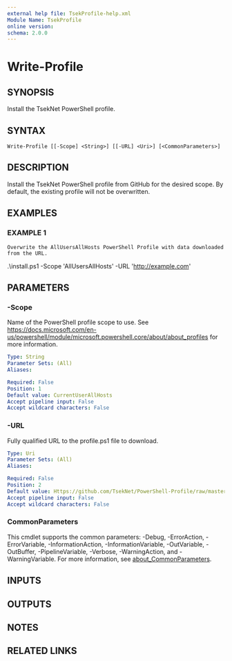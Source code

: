 ```yaml
---
external help file: TsekProfile-help.xml
Module Name: TsekProfile
online version:
schema: 2.0.0
---
```


# Write-Profile

## SYNOPSIS
Install the TsekNet PowerShell profile.

## SYNTAX

```
Write-Profile [[-Scope] <String>] [[-URL] <Uri>] [<CommonParameters>]
```

## DESCRIPTION
Install the TsekNet PowerShell profile from GitHub for the desired scope.
By default, the existing profile will not be overwritten.

## EXAMPLES

### EXAMPLE 1
```
Overwrite the AllUsersAllHosts PowerShell Profile with data downloaded from the URL.
```

.\install.ps1 -Scope 'AllUsersAllHosts' -URL 'http://example.com'

## PARAMETERS

### -Scope
Name of the PowerShell profile scope to use.
See https://docs.microsoft.com/en-us/powershell/module/microsoft.powershell.core/about/about_profiles for more information.

```yaml
Type: String
Parameter Sets: (All)
Aliases:

Required: False
Position: 1
Default value: CurrentUserAllHosts
Accept pipeline input: False
Accept wildcard characters: False
```

### -URL
Fully qualified URL to the profile.ps1 file to download.

```yaml
Type: Uri
Parameter Sets: (All)
Aliases:

Required: False
Position: 2
Default value: Https://github.com/TsekNet/PowerShell-Profile/raw/master/profile.ps1
Accept pipeline input: False
Accept wildcard characters: False
```

### CommonParameters
This cmdlet supports the common parameters: -Debug, -ErrorAction, -ErrorVariable, -InformationAction, -InformationVariable, -OutVariable, -OutBuffer, -PipelineVariable, -Verbose, -WarningAction, and -WarningVariable. For more information, see [about_CommonParameters](http://go.microsoft.com/fwlink/?LinkID=113216).

## INPUTS

## OUTPUTS

## NOTES

## RELATED LINKS
